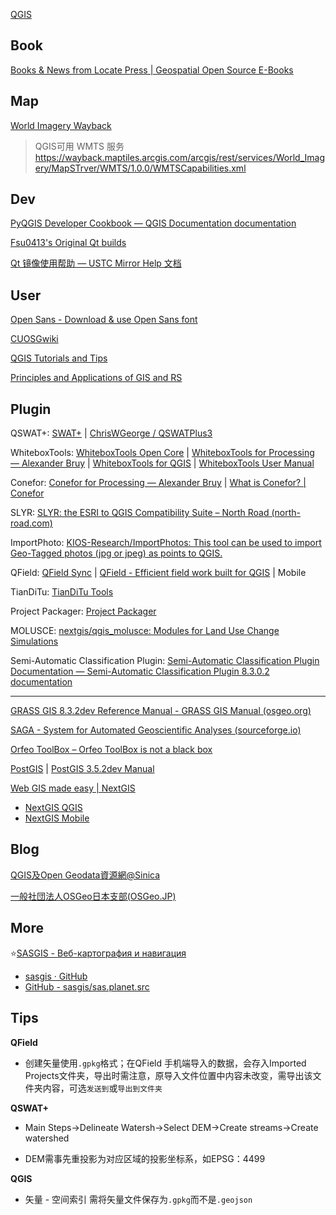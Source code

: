 
[QGIS](https://qgis.org/en/site/)

## Book

[Books & News from Locate Press | Geospatial Open Source E-Books](https://locatepress.com/)

## Map

[World Imagery Wayback](https://livingatlas.arcgis.com/wayback/)

> QGIS可用 WMTS 服务
> https://wayback.maptiles.arcgis.com/arcgis/rest/services/World_Imagery/MapSTrver/WMTS/1.0.0/WMTSCapabilities.xml

## Dev

[PyQGIS Developer Cookbook — QGIS Documentation documentation](https://docs.qgis.org/3.34/en/docs/pyqgis_developer_cookbook/index.html)

[Fsu0413's Original Qt builds](https://build-qt.fsu0413.me/index.html)

[Qt 镜像使用帮助 — USTC Mirror Help 文档](https://mirrors.ustc.edu.cn/help/qtproject.html#id1)

## User

[Open Sans - Download & use Open Sans font](https://www.opensans.com/)

[CUOSGwiki](https://dges.carleton.ca/CUOSGwiki/)

[QGIS Tutorials and Tips](https://www.qgistutorials.com/en/)

[Principles and Applications of GIS and RS](https://principles-and-applications-of-rs-and-gis.readthedocs.io/en/latest/index.html)

## Plugin

QSWAT+: [SWAT+](https://swatplus.gitbook.io/docs/) | [ChrisWGeorge / QSWATPlus3](https://bitbucket.org/ChrisWGeorge/qswatplus3/downloads/)

WhiteboxTools: [WhiteboxTools Open Core](https://www.whiteboxgeo.com/geospatial-software/) | [WhiteboxTools for Processing — Alexander Bruy](https://bruy.me/plugins/whitebox-tools-for-processing/) | [WhiteboxTools for QGIS](https://plugins.qgis.org/plugins/wbt_for_qgis/) | [WhiteboxTools User Manual](https://www.whiteboxgeo.com/manual/wbt_book/intro.html)

Conefor: [Conefor for Processing — Alexander Bruy](https://bruy.me/plugins/conefor-for-processing/) | [What is Conefor? | Conefor](http://www.conefor.org/sourcecodes.html)

SLYR: [SLYR: the ESRI to QGIS Compatibility Suite – North Road (north-road.com)](https://north-road.com/slyr/)

ImportPhoto: [KIOS-Research/ImportPhotos: This tool can be used to import Geo-Tagged photos (jpg or jpeg) as points to QGIS.](https://github.com/KIOS-Research/ImportPhotos)

QField: [QField Sync](https://plugins.qgis.org/plugins/qfieldsync/) | [QField - Efficient field work built for QGIS](https://qfield.org/) | Mobile

TianDiTu: [TianDiTu Tools](https://plugins.qgis.org/plugins/tianditu-tools/)

Project Packager: [Project Packager](https://plugins.qgis.org/plugins/ProjectPackager/) 

MOLUSCE: [nextgis/qgis_molusce: Modules for Land Use Change Simulations](https://github.com/nextgis/qgis_molusce)

Semi-Automatic Classification Plugin: [Semi-Automatic Classification Plugin Documentation — Semi-Automatic Classification Plugin 8.3.0.2 documentation](https://semiautomaticclassificationmanual.readthedocs.io/en/latest/index.html)

------

[GRASS GIS 8.3.2dev Reference Manual - GRASS GIS Manual (osgeo.org)](https://grass.osgeo.org/grass83/manuals/index.html)

[SAGA - System for Automated Geoscientific Analyses (sourceforge.io)](https://saga-gis.sourceforge.io/en/index.html)

[Orfeo ToolBox – Orfeo ToolBox is not a black box](https://www.orfeo-toolbox.org/)

[PostGIS](https://postgis.net/) | [PostGIS 3.5.2dev Manual](https://postgis.net/docs/)

[Web GIS made easy | NextGIS](https://nextgis.com/)

- [NextGIS QGIS](https://nextgis.com/nextgis-qgis/)
- [NextGIS Mobile](https://nextgis.com/nextgis-mobile/)

## Blog

[QGIS及Open Geodata資源網@Sinica](https://gis.rchss.sinica.edu.tw/qgis/)

[一般社団法人OSGeo日本支部(OSGeo.JP)](https://www.osgeo.jp/)

## More

⭐[SASGIS - Веб-картография и навигация](https://www.sasgis.org/)

- [sasgis · GitHub](https://github.com/sasgis)
- [GitHub - sasgis/sas.planet.src](https://github.com/sasgis/sas.planet.src)

## Tips

**QField**

- 创建矢量使用`.gpkg`格式；在QField 手机端导入的数据，会存入Imported Projects文件夹，导出时需注意，原导入文件位置中内容未改变，需导出该文件夹内容，可选`发送到`或`导出到文件夹`

**QSWAT+**

- Main Steps→Delineate Watersh→Select DEM→Create streams→Create watershed

- DEM需事先重投影为对应区域的投影坐标系，如EPSG：4499

**QGIS**

- 矢量 - 空间索引 需将矢量文件保存为`.gpkg`而不是`.geojson`